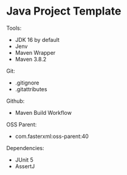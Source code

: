 # Java Project Template

Tools:
  - JDK 16 by default
  - Jenv
  - Maven Wrapper
  - Maven 3.8.2

Git:
  - .gitignore
  - .gitattributes

Github:
  - Maven Build Workflow

OSS Parent:
  - com.fasterxml:oss-parent:40

Dependencies:
  - JUnit 5
  - AssertJ
